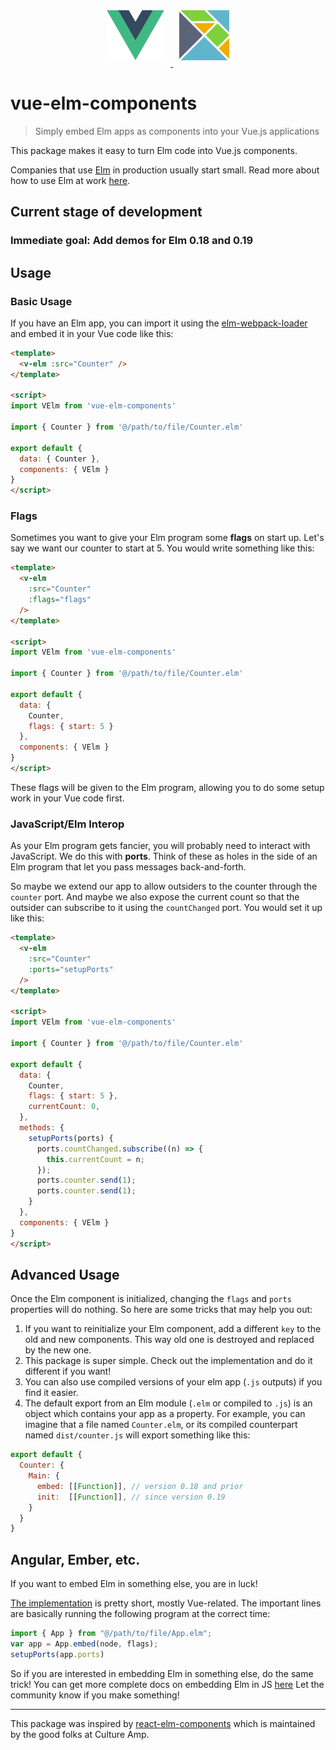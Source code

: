 <p align="center">
  <a target="_blank" href="https://vuejs.org">
    <img
      height="80"
      style="padding:10px"
      alt="Vue logo"
      src="https://raw.githubusercontent.com/amirmahdimajedi/vue-elm-components/master/assets/logos/vue.svg"
    >
  </a>
  <a target="_blank" href="https://elm-lang.org">
    <img
      height="80"
      style="padding:10px"
      alt="Elm logo"
      src="https://raw.githubusercontent.com/amirmahdimajedi/vue-elm-components/master/assets/logos/elm.svg"
    >
  </a>
</p>

# vue-elm-components

> Simply embed Elm apps as components into your Vue.js applications

This package makes it easy to turn Elm code into Vue.js components.

Companies that use [Elm](http://elm-lang.org/) in production usually start small. Read more about how to use Elm at work [here](http://elm-lang.org/blog/how-to-use-elm-at-work).

## Current stage of development <prototype>

### Immediate goal: Add demos for Elm 0.18 and 0.19

## Usage

### Basic Usage

If you have an Elm app, you can import it using the [elm-webpack-loader](https://github.com/elm-community/elm-webpack-loader) and embed it in your Vue code like this:

```html
<template>
  <v-elm :src="Counter" />
</template>

<script>
import VElm from 'vue-elm-components'

import { Counter } from '@/path/to/file/Counter.elm'

export default {
  data: { Counter },
  components: { VElm }
}
</script>
```

### Flags

Sometimes you want to give your Elm program some **flags** on start up. Let's say we want our counter to start at 5. You would write something like this:

```html
<template>
  <v-elm
    :src="Counter"
    :flags="flags"
  />
</template>

<script>
import VElm from 'vue-elm-components'

import { Counter } from '@/path/to/file/Counter.elm'

export default {
  data: {
    Counter,
    flags: { start: 5 }
  },
  components: { VElm }
}
</script>
```

These flags will be given to the Elm program, allowing you to do some setup work in your Vue code first.


### JavaScript/Elm Interop

As your Elm program gets fancier, you will probably need to interact with JavaScript. We do this with **ports**. Think of these as holes in the side of an Elm program that let you pass messages back-and-forth.

So maybe we extend our app to allow outsiders to the counter through the `counter` port. And maybe we also expose the current count so that the outsider can subscribe to it using the `countChanged` port. You would set it up like this:

```html
<template>
  <v-elm
    :src="Counter"
    :ports="setupPorts"
  />
</template>

<script>
import VElm from 'vue-elm-components'

import { Counter } from '@/path/to/file/Counter.elm'

export default {
  data: {
    Counter,
    flags: { start: 5 },
    currentCount: 0,
  },
  methods: {
    setupPorts(ports) {
      ports.countChanged.subscribe((n) => {
        this.currentCount = n;
      });
      ports.counter.send(1);
      ports.counter.send(1);
    }
  },
  components: { VElm }
}
</script>
```

## Advanced Usage

Once the Elm component is initialized, changing the `flags` and `ports` properties will do nothing. So here are some tricks that may help you out:

  1. If you want to reinitialize your Elm component, add a different `key` to the old and new components. This way old one is destroyed and replaced by the new one.
  2. This package is super simple. Check out the implementation and do it different if you want!
  3. You can also use compiled versions of your elm app (`.js` outputs) if you find it easier.
  4. The default export from an Elm module (`.elm` or compiled to `.js`) is an object which contains your app as a property. For example, you can imagine that a file named `Counter.elm`, or its compiled counterpart named `dist/counter.js` will export something like this:
```javascript
export default {
  Counter: {
    Main: {
      embed: [[Function]], // version 0.18 and prior
      init:  [[Function]], // since version 0.19
    }
  }
}
```


## Angular, Ember, etc.

If you want to embed Elm in something else, you are in luck!

[The implementation](src/elm.vue) is pretty short, mostly Vue-related. The important lines are basically running the following program at the correct time:

```javascript
import { App } from "@/path/to/file/App.elm";
var app = App.embed(node, flags);
setupPorts(app.ports)
```

So if you are interested in embedding Elm in something else, do the same trick! You can get more complete docs on embedding Elm in JS [here](https://guide.elm-lang.org/interop/) Let the community know if you make something!


---

This package was inspired by [react-elm-components](https://github.com/cultureamp/react-elm-components/) which is maintained by the good folks at Culture Amp.